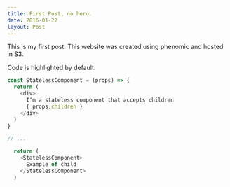 ```yaml
---
title: First Post, no hero.
date: 2016-01-22
layout: Post
---
```


This is my first post. This website was created using phenomic and hosted in S3.

Code is highlighted by default.

```js
const StatelessComponent = (props) => {
  return (
    <div>
      I‘m a stateless component that accepts children
      { props.children }
    </div>
  )
}

// ...

  return (
    <StatelessComponent>
      Example of child
    </StatelessComponent>
  )
```
